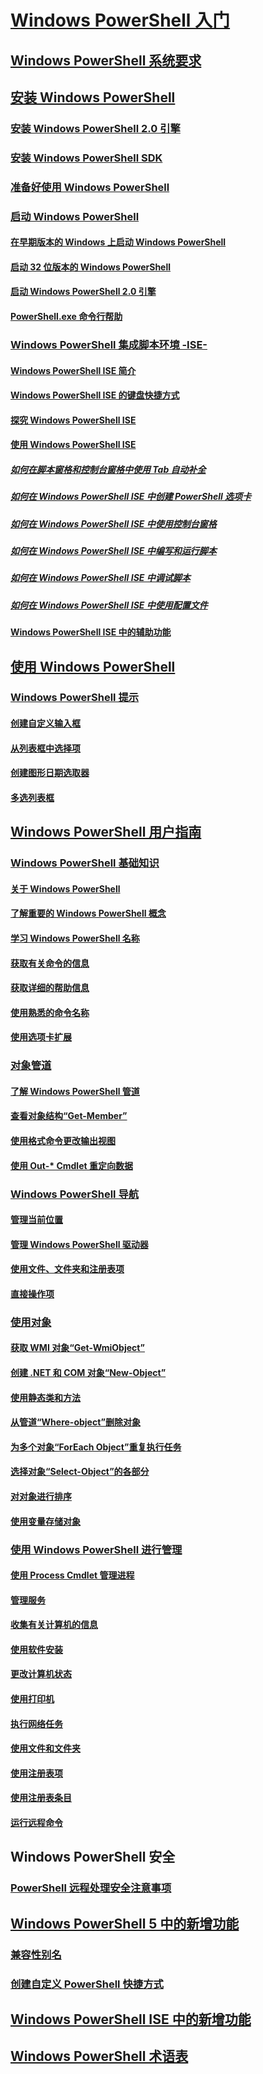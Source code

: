 # [Windows PowerShell 入门](Topic/Getting-Started-with-Windows-PowerShell.md)
## [Windows PowerShell 系统要求](Topic/Windows-PowerShell-System-Requirements.md)
## [安装 Windows PowerShell](Topic/Installing-Windows-PowerShell.md)
### [安装 Windows PowerShell 2.0 引擎](Topic/Installing-the-Windows-PowerShell-2.0-Engine.md)
### [安装 Windows PowerShell SDK](https://msdn.microsoft.com/en-us/library/ff458115.aspx)
### [准备好使用 Windows PowerShell](Topic/Getting-Ready-to-Use-Windows-PowerShell.md)
### [启动 Windows PowerShell](Topic/Starting-Windows-PowerShell.md)
#### [在早期版本的 Windows 上启动 Windows PowerShell](Topic/Starting-Windows-PowerShell-on-Earlier-Versions-of-Windows.md)
#### [启动 32 位版本的 Windows PowerShell](Topic/Starting-the-32-Bit-Version-of-Windows-PowerShell.md)
#### [启动 Windows PowerShell 2.0 引擎](Topic/Starting-the-Windows-PowerShell-2.0-Engine.md)
#### [PowerShell.exe 命令行帮助](Topic/PowerShell.exe-Command-Line-Help.md)
### [Windows PowerShell 集成脚本环境 -ISE-](Topic/Windows-PowerShell-Integrated-Scripting-Environment--ISE-.md)
#### [Windows PowerShell ISE 简介](Topic/Introducing-the-Windows-PowerShell-ISE.md)
#### [Windows PowerShell ISE 的键盘快捷方式](Topic/Keyboard-Shortcuts-for-the-Windows-PowerShell-ISE.md)
#### [探究 Windows PowerShell ISE](Topic/Exploring-the-Windows-PowerShell-ISE.md)
#### [使用 Windows PowerShell ISE](Topic/Using-the-Windows-PowerShell-ISE.md)
##### [如何在脚本窗格和控制台窗格中使用 Tab 自动补全](Topic/How-to-Use-Tab-Completion-in-the-Script-Pane-and-Console-Pane.md)
##### [如何在 Windows PowerShell ISE 中创建 PowerShell 选项卡](Topic/How-to-Create-a-PowerShell-Tab-in-Windows-PowerShell-ISE.md)
##### [如何在 Windows PowerShell ISE 中使用控制台窗格](Topic/How-to-Use-the-Console-Pane-in-the-Windows-PowerShell-ISE.md)
##### [如何在 Windows PowerShell ISE 中编写和运行脚本](Topic/How-to-Write-and-Run-Scripts-in-the-Windows-PowerShell-ISE.md)
##### [如何在 Windows PowerShell ISE 中调试脚本](Topic/How-to-Debug-Scripts-in-Windows-PowerShell-ISE.md)
##### [如何在 Windows PowerShell ISE 中使用配置文件](Topic/How-to-Use-Profiles-in-Windows-PowerShell-ISE.md)
#### [Windows PowerShell ISE 中的辅助功能](Topic/Accessibility-in-Windows-PowerShell-ISE.md)
## [使用 Windows PowerShell](Topic/Using-Windows-PowerShell.md)
### [Windows PowerShell 提示](Topic/Windows-PowerShell-Tips.md)
#### [创建自定义输入框](Topic/Creating-a-Custom-Input-Box.md)
#### [从列表框中选择项](Topic/Selecting-Items-from-a-List-Box.md)
#### [创建图形日期选取器](Topic/Creating-a-Graphical-Date-Picker.md)
#### [多选列表框](Topic/Multiple-selection-List-Boxes.md)
## [Windows PowerShell 用户指南](Topic/Windows-PowerShell-User-s-Guide.md)
### [Windows PowerShell 基础知识](Topic/Windows-PowerShell-Basics.md)
#### [关于 Windows PowerShell](Topic/About-Windows-PowerShell.md)
#### [了解重要的 Windows PowerShell 概念](Topic/Understanding-Important-Windows-PowerShell-Concepts.md)
#### [学习 Windows PowerShell 名称](Topic/Learning-Windows-PowerShell-Names.md)
#### [获取有关命令的信息](Topic/Getting-Information-About-Commands.md)
#### [获取详细的帮助信息](Topic/Getting-Detailed-Help-Information.md)
#### [使用熟悉的命令名称](Topic/Using-Familiar-Command-Names.md)
#### [使用选项卡扩展](Topic/Using-Tab-Expansion.md)
### [对象管道](Topic/Object-Pipeline.md)
#### [了解 Windows PowerShell 管道](Topic/Understanding-the-Windows-PowerShell-Pipeline.md)
#### [查看对象结构“Get-Member”](Topic/Viewing-Object-Structure--Get-Member-.md)
#### [使用格式命令更改输出视图](Topic/Using-Format-Commands-to-Change-Output-View.md)
#### [使用 Out-* Cmdlet 重定向数据](Topic/Redirecting-Data-with-Out---Cmdlets.md)
### [Windows PowerShell 导航](Topic/Windows-PowerShell-Navigation.md)
#### [管理当前位置](Topic/Managing-Current-Location.md)
#### [管理 Windows PowerShell 驱动器](Topic/Managing-Windows-PowerShell-Drives.md)
#### [使用文件、文件夹和注册表项](Topic/Working-With-Files-Folders-and-Registry-Keys.md)
#### [直接操作项](Topic/Manipulating-Items-Directly.md)
### [使用对象](Topic/Working-with-Objects.md)
#### [获取 WMI 对象“Get-WmiObject”](Topic/Getting-WMI-Objects--Get-WmiObject-.md)
#### [创建 .NET 和 COM 对象“New-Object”](Topic/Creating-.NET-and-COM-Objects--New-Object-.md)
#### [使用静态类和方法](Topic/Using-Static-Classes-and-Methods.md)
#### [从管道“Where-object”删除对象](Topic/Removing-Objects-from-the-Pipeline--Where-Object-.md)
#### [为多个对象“ForEach Object”重复执行任务](Topic/Repeating-a-Task-for-Multiple-Objects--ForEach-Object-.md)
#### [选择对象“Select-Object”的各部分](Topic/Selecting-Parts-of-Objects--Select-Object-.md)
#### [对对象进行排序](Topic/Sorting-Objects.md)
#### [使用变量存储对象](Topic/Using-Variables-to-Store-Objects.md)
### [使用 Windows PowerShell 进行管理](Topic/Using-Windows-PowerShell-for-Administration.md)
#### [使用 Process Cmdlet 管理进程](Topic/Managing-Processes-with-Process-Cmdlets.md)
#### [管理服务](Topic/Managing-Services.md)
#### [收集有关计算机的信息](Topic/Collecting-Information-About-Computers.md)
#### [使用软件安装](Topic/Working-with-Software-Installations.md)
#### [更改计算机状态](Topic/Changing-Computer-State.md)
#### [使用打印机](Topic/Working-with-Printers.md)
#### [执行网络任务](Topic/Performing-Networking-Tasks.md)
#### [使用文件和文件夹](Topic/Working-with-Files-and-Folders.md)
#### [使用注册表项](Topic/Working-with-Registry-Keys.md)
#### [使用注册表条目](Topic/Working-with-Registry-Entries.md)
#### [运行远程命令](Topic/Running-Remote-Commands.md)
## Windows PowerShell 安全
### [PowerShell 远程处理安全注意事项](Topic/WinRMSecurity.md)
## [Windows PowerShell 5 中的新增功能](Topic/What-s-New-in-Windows-PowerShell.md)
### [兼容性别名](Topic/Appendix-1---Compatibility-Aliases.md)
### [创建自定义 PowerShell 快捷方式](Topic/Appendix-2---Creating-a-Custom-PowerShell-Shortcut.md)
## [Windows PowerShell ISE 中的新增功能](Topic/What-s-New-in-the-Windows-PowerShell-ISE.md)
## [Windows PowerShell 术语表](Topic/Windows-PowerShell-Glossary.md)


<!--HONumber=Apr16_HO4-->


